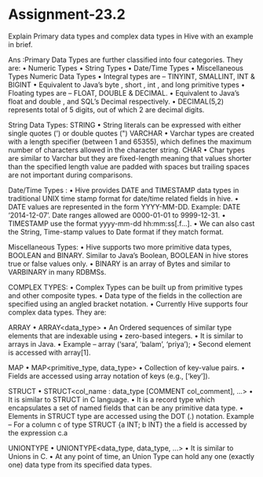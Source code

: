 # Assignment-23.2
Explain Primary data types and complex data types in Hive with an example in brief.

Ans :Primary Data Types are further classified into four categories. They are:
• Numeric Types
• String Types
• Date/Time Types
• Miscellaneous Types
Numeric Data Types
• Integral types are – TINYINT, SMALLINT, INT & BIGINT
• Equivalent to Java’s byte , short , int , and long primitive types
• Floating types are – FLOAT, DOUBLE & DECIMAL.
• Equivalent to Java’s float and double , and SQL’s Decimal respectively.
• DECIMAL(5,2) represents total of 5 digits, out of which 2 are decimal digits.

String Data Types:
STRING
• String literals can be expressed with either single quotes (') or double quotes (")
VARCHAR
• Varchar types are created with a length specifier (between 1 and 65355), which defines the
maximum number of characters allowed in the character string.
CHAR
• Char types are similar to Varchar but they are fixed-length meaning that values shorter than
the specified length value are padded with spaces but trailing spaces are not important during
comparisons.

Date/Time Types :
• Hive provides DATE and TIMESTAMP data types in traditional UNIX time stamp format for
date/time related fields in hive.
• DATE values are represented in the form YYYY-MM-DD. Example: DATE ‘2014-12-07’.
Date ranges allowed are 0000-01-01 to 9999-12-31.
• TIMESTAMP use the format yyyy-mm-dd hh:mm:ss[.f...].
• We can also cast the String, Time-stamp values to Date format if they match format.

Miscellaneous Types:
• Hive supports two more primitive data types, BOOLEAN and BINARY. Similar to Java’s
Boolean, BOOLEAN in hive stores true or false values only.
• BINARY is an array of Bytes and similar to VARBINARY in many RDBMSs.

COMPLEX TYPES:
• Complex Types can be built up from primitive types and other composite types.
• Data type of the fields in the collection are specified using an angled bracket notation.
• Currently Hive supports four complex data types. They are:

ARRAY
• ARRAY<data_type>
• An Ordered sequences of similar type elements that are indexable using
• zero-based integers.
• It is similar to arrays in Java.
• Example – array (‘sara’, ‘balam’, ‘priya’);
• Second element is accessed with array[1].

MAP
• MAP<primitive_type, data_type>
• Collection of key-value pairs.
• Fields are accessed using array notation of keys (e.g., [‘key’]).

STRUCT
• STRUCT<col_name : data_type [COMMENT col_comment], ...>
• It is similar to STRUCT in C language.
• It is a record type which encapsulates a set of named fields that can be any primitive
data type.
• Elements in STRUCT type are accessed using the DOT (.) notation.
Example – For a column c of type STRUCT {a INT; b INT} the a field is accessed by the
expression c.a

UNIONTYPE
• UNIONTYPE<data_type, data_type, ...>
• It is similar to Unions in C.
• At any point of time, an Union Type can hold any one (exactly one) data type from its
specified data types.
